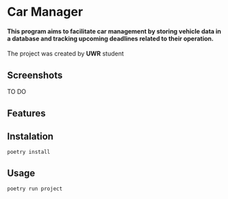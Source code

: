 # Car Manager
#### This program aims to facilitate car management by storing vehicle data in a database and tracking upcoming deadlines related to their operation.

The project was created by **UWR** student

## Screenshots
TO DO

## Features

## Instalation
```poetry install```

## Usage

```poetry run project```
